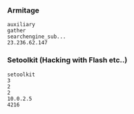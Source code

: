 ### Armitage
```
auxiliary
gather
searchengine_sub...
23.236.62.147
```

### Setoolkit (Hacking with Flash etc..)

```
setoolkit
3
2
2
10.0.2.5
4216
```